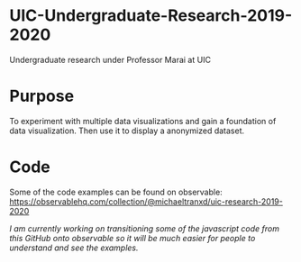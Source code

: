 # UIC-Undergraduate-Research-2019-2020
Undergraduate research under Professor Marai at UIC

# Purpose
To experiment with multiple data visualizations and gain a foundation of data visualization. Then use it to display a anonymized dataset.

# Code
Some of the code examples can be found on observable: https://observablehq.com/collection/@michaeltranxd/uic-research-2019-2020

*I am currently working on transitioning some of the javascript code from this GitHub onto observable so it will be much easier for people to understand and see the examples.*
